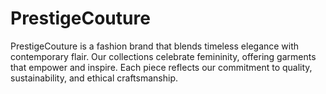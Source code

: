 # PrestigeCouture
PrestigeCouture is a fashion brand that blends timeless elegance with contemporary flair. Our collections celebrate femininity, offering garments that empower and inspire. Each piece reflects our commitment to quality, sustainability, and ethical craftsmanship.
